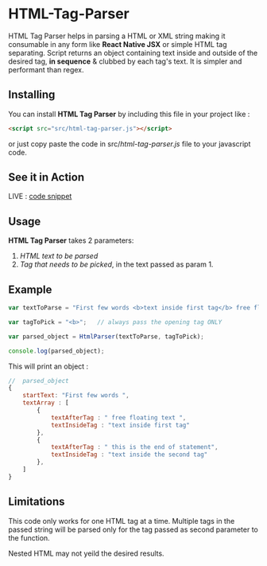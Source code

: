 # HTML-Tag-Parser

HTML Tag Parser helps in parsing a HTML or XML string making it consumable in any form like **React Native JSX** or simple HTML tag separating. Script returns an object containing text inside and outside of the desired tag, **in sequence** & clubbed by each tag's text. It is simpler and performant than regex.

## Installing
You can install **HTML Tag Parser** by including this file in your project like :

```HTML
<script src="src/html-tag-parser.js"></script>
```
or just copy paste the code in src/*html-tag-parser.js* file to your javascript code.

## See it in Action
LIVE : [code snippet](http://requirebin.com/?gist=87be5657331e93a4ce7598e0e6dd5721)

## Usage

**HTML Tag Parser** takes 2 parameters:
1. *HTML text to be parsed*
2. *Tag that needs to be picked*, in the text passed as param 1.

## Example

```javascript
var textToParse = "First few words <b>text inside first tag</b> free floating text <b>text inside the second tag</b> this is the end of statement";

var tagToPick = "<b>";   // always pass the opening tag ONLY

var parsed_object = HtmlParser(textToParse, tagToPick);

console.log(parsed_object);

```

This will print an object :

```javascript
//  parsed_object
{
    startText: "First few words ",
    textArray : [
        {
            textAfterTag : " free floating text ",
            textInsideTag : "text inside first tag"
        },
        {
            textAfterTag : " this is the end of statement",
            textInsideTag : "text inside the second tag"
        },
    ]
}

```

## Limitations

This code only works for one HTML tag at a time. Multiple tags in the passed string will be parsed only for the tag passed as second parameter to the function.

Nested HTML may not yeild the desired results.
